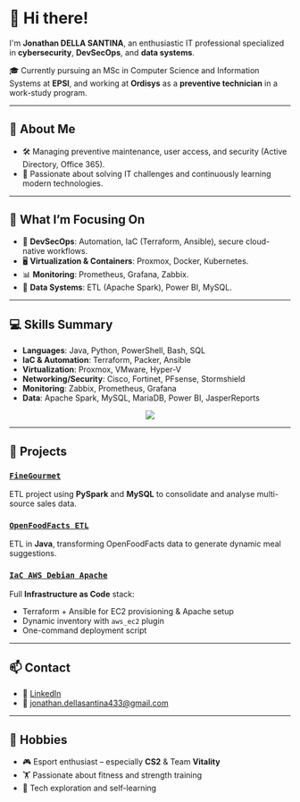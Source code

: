 # 👋 Hi there!

I'm **Jonathan DELLA SANTINA**, an enthusiastic IT professional specialized in **cybersecurity**, **DevSecOps**, and **data systems**.

🎓 Currently pursuing an MSc in Computer Science and Information Systems at **EPSI**, and working at **Ordisys** as a **preventive technician** in a work-study program.

---

## 🚀 About Me

- 🛠️ Managing preventive maintenance, user access, and security (Active Directory, Office 365).
- 🌱 Passionate about solving IT challenges and continuously learning modern technologies.

---

## 🎯 What I’m Focusing On

- 🔐 **DevSecOps**: Automation, IaC (Terraform, Ansible), secure cloud-native workflows.
- 🖥️ **Virtualization & Containers**: Proxmox, Docker, Kubernetes.
- 📊 **Monitoring**: Prometheus, Grafana, Zabbix.
- 🧠 **Data Systems**: ETL (Apache Spark), Power BI, MySQL.

---

## 💻 Skills Summary

- **Languages**: Java, Python, PowerShell, Bash, SQL  
- **IaC & Automation**: Terraform, Packer, Ansible  
- **Virtualization**: Proxmox, VMware, Hyper-V  
- **Networking/Security**: Cisco, Fortinet, PFsense, Stormshield  
- **Monitoring**: Zabbix, Prometheus, Grafana  
- **Data**: Apache Spark, MySQL, MariaDB, Power BI, JasperReports  

<div align="center">
  <img src="https://github-readme-stats.vercel.app/api/top-langs/?username=JonathanDS30&theme=dark&hide_border=false&include_all_commits=true&count_private=true&layout=compact" />
</div>

---

## 🔧 Projects

### [`FineGourmet`](https://github.com/Foufou-exe/finegourmet)  
ETL project using **PySpark** and **MySQL** to consolidate and analyse multi-source sales data.

### [`OpenFoodFacts ETL`](https://github.com/JonathanDS30/OpenFoodsFact-Project)  
ETL in **Java**, transforming OpenFoodFacts data to generate dynamic meal suggestions.

### [`IaC AWS Debian Apache`](https://github.com/JonathanDS30/iac-aws-debian-apache-automation)  
Full **Infrastructure as Code** stack:  
- Terraform + Ansible for EC2 provisioning & Apache setup  
- Dynamic inventory with `aws_ec2` plugin  
- One-command deployment script

---

## 📫 Contact

- 💼 [LinkedIn](https://www.linkedin.com/in/jonathan-della-santina/)  
- 📧 jonathan.dellasantina433@gmail.com  

---

## 🌟 Hobbies

- 🎮 Esport enthusiast – especially **CS2** & Team **Vitality**  
- 🏋️ Passionate about fitness and strength training  
- 📘 Tech exploration and self-learning  
